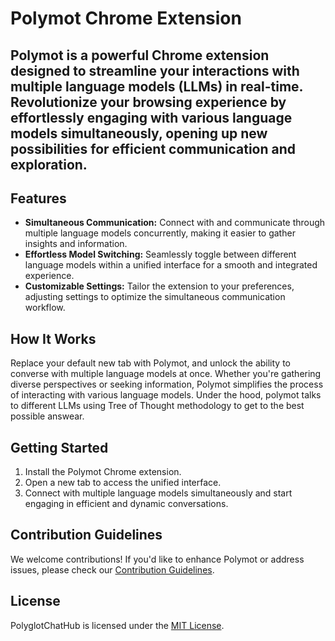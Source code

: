 # Polymot Chrome Extension

## Polymot is a powerful Chrome extension designed to streamline your interactions with multiple language models (LLMs) in real-time. Revolutionize your browsing experience by effortlessly engaging with various language models simultaneously, opening up new possibilities for efficient communication and exploration.

## Features

- **Simultaneous Communication:** Connect with and communicate through multiple language models concurrently, making it easier to gather insights and information.
- **Effortless Model Switching:** Seamlessly toggle between different language models within a unified interface for a smooth and integrated experience.
- **Customizable Settings:** Tailor the extension to your preferences, adjusting settings to optimize the simultaneous communication workflow.

## How It Works

Replace your default new tab with Polymot, and unlock the ability to converse with multiple language models at once. Whether you're gathering diverse perspectives or seeking information, Polymot simplifies the process of interacting with various language models. Under the hood, polymot talks to different LLMs using Tree of Thought methodology to get to the best possible answear.

## Getting Started

1. Install the Polymot Chrome extension.
2. Open a new tab to access the unified interface.
3. Connect with multiple language models simultaneously and start engaging in efficient and dynamic conversations.

## Contribution Guidelines

We welcome contributions! If you'd like to enhance Polymot or address issues, please check our [Contribution Guidelines](contributing.md).

## License

PolyglotChatHub is licensed under the [MIT License](license.md).
